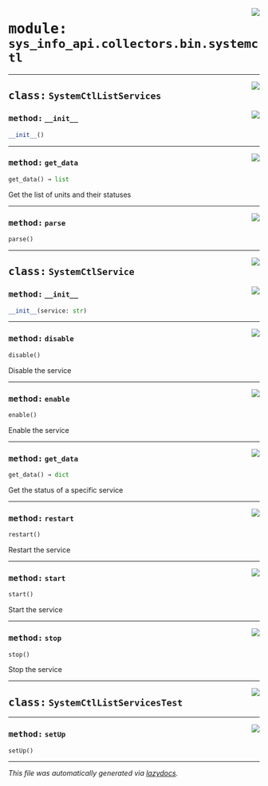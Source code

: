 <!-- markdownlint-disable -->

<a href="../src/sys_info_api/collectors/bin/systemctl.py#L0"><img align="right" style="float:right;" src="https://img.shields.io/badge/-source-cccccc?style=flat-square"></a>

# <kbd>module:</kbd> `sys_info_api.collectors.bin.systemctl`






---

<a href="../src/sys_info_api/collectors/bin/systemctl.py#L19"><img align="right" style="float:right;" src="https://img.shields.io/badge/-source-cccccc?style=flat-square"></a>

## <kbd>class:</kbd> `SystemCtlListServices`




<a href="../src/sys_info_api/collectors/bin/systemctl.py#L20"><img align="right" style="float:right;" src="https://img.shields.io/badge/-source-cccccc?style=flat-square"></a>

### <kbd>method:</kbd> `__init__`

```python
__init__()
```








---

<a href="../src/sys_info_api/collectors/bin/systemctl.py#L45"><img align="right" style="float:right;" src="https://img.shields.io/badge/-source-cccccc?style=flat-square"></a>

### <kbd>method:</kbd> `get_data`

```python
get_data() → list
```

Get the list of units and their statuses 

---

<a href="../src/sys_info_api/collectors/bin/systemctl.py#L26"><img align="right" style="float:right;" src="https://img.shields.io/badge/-source-cccccc?style=flat-square"></a>

### <kbd>method:</kbd> `parse`

```python
parse()
```






---

<a href="../src/sys_info_api/collectors/bin/systemctl.py#L53"><img align="right" style="float:right;" src="https://img.shields.io/badge/-source-cccccc?style=flat-square"></a>

## <kbd>class:</kbd> `SystemCtlService`




<a href="../src/sys_info_api/collectors/bin/systemctl.py#L54"><img align="right" style="float:right;" src="https://img.shields.io/badge/-source-cccccc?style=flat-square"></a>

### <kbd>method:</kbd> `__init__`

```python
__init__(service: str)
```








---

<a href="../src/sys_info_api/collectors/bin/systemctl.py#L77"><img align="right" style="float:right;" src="https://img.shields.io/badge/-source-cccccc?style=flat-square"></a>

### <kbd>method:</kbd> `disable`

```python
disable()
```

Disable the service 

---

<a href="../src/sys_info_api/collectors/bin/systemctl.py#L71"><img align="right" style="float:right;" src="https://img.shields.io/badge/-source-cccccc?style=flat-square"></a>

### <kbd>method:</kbd> `enable`

```python
enable()
```

Enable the service 

---

<a href="../src/sys_info_api/collectors/bin/systemctl.py#L64"><img align="right" style="float:right;" src="https://img.shields.io/badge/-source-cccccc?style=flat-square"></a>

### <kbd>method:</kbd> `get_data`

```python
get_data() → dict
```

Get the status of a specific service 

---

<a href="../src/sys_info_api/collectors/bin/systemctl.py#L95"><img align="right" style="float:right;" src="https://img.shields.io/badge/-source-cccccc?style=flat-square"></a>

### <kbd>method:</kbd> `restart`

```python
restart()
```

Restart the service 

---

<a href="../src/sys_info_api/collectors/bin/systemctl.py#L83"><img align="right" style="float:right;" src="https://img.shields.io/badge/-source-cccccc?style=flat-square"></a>

### <kbd>method:</kbd> `start`

```python
start()
```

Start the service 

---

<a href="../src/sys_info_api/collectors/bin/systemctl.py#L89"><img align="right" style="float:right;" src="https://img.shields.io/badge/-source-cccccc?style=flat-square"></a>

### <kbd>method:</kbd> `stop`

```python
stop()
```

Stop the service 


---

<a href="../src/sys_info_api/collectors/bin/systemctl.py#L102"><img align="right" style="float:right;" src="https://img.shields.io/badge/-source-cccccc?style=flat-square"></a>

## <kbd>class:</kbd> `SystemCtlListServicesTest`







---

<a href="../src/sys_info_api/collectors/bin/systemctl.py#L103"><img align="right" style="float:right;" src="https://img.shields.io/badge/-source-cccccc?style=flat-square"></a>

### <kbd>method:</kbd> `setUp`

```python
setUp()
```








---

_This file was automatically generated via [lazydocs](https://github.com/ml-tooling/lazydocs)._
